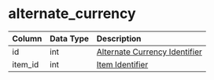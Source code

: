# alternate\_currency

| Column | Data Type | Description |
| :--- | :--- | :--- |
| id | int | [Alternate Currency Identifier](https://eqemu.gitbook.io/server/categories/reference-lists/alternate-currencies) |
| item\_id | int | [Item Identifier](../items/items.md) |

